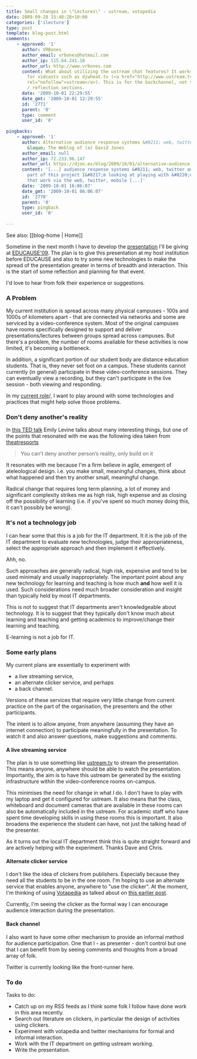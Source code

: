 ```yaml
---
title: Small changes in \"Lectures\" - ustream, votapedia
date: 2009-09-28 15:48:28+10:00
categories: ['ilecture']
type: post
template: blog-post.html
comments:
    - approved: '1'
      author: VRBones
      author_email: vrbones@hotmail.com
      author_ip: 115.64.241.18
      author_url: http://www.vrbones.com
      content: What about utilizing the ustream chat features? It works quite effectively
        for vidcasts such as djwheat.tv (<a href="http://www.ustream.tv/channel/djwheat"
        rel="nofollow">ustream</a>). This is for the backchannel, not the formal voting
        / reflection sections.
      date: '2009-10-01 22:29:55'
      date_gmt: '2009-10-01 12:29:55'
      id: '2771'
      parent: '0'
      type: comment
      user_id: '0'
    
pingbacks:
    - approved: '1'
      author: Alternative audience response systems &#8211; web, twitter and mobile phone
        &laquo; The Weblog of (a) David Jones
      author_email: null
      author_ip: 72.233.96.147
      author_url: https://djon.es/blog/2009/10/01/alternative-audience-response-systems-web-twitter-and-mobile-phone/
      content: '[...] audience response systems &#8211; web, twitter and mobile&nbsp;phone  As
        part of this project I&#8217;m looking at playing with &#8220;clickers&#8221;
        that work via the web, twitter, mobile [...]'
      date: '2009-10-01 16:06:07'
      date_gmt: '2009-10-01 06:06:07'
      id: '2770'
      parent: '0'
      type: pingback
      user_id: '0'
    
---
```


See also: [[blog-home | Home]]

Sometime in the next month I have to develop the [presentation](http://www.educause.edu/E09+Hybrid/EDUCAUSE2009FacetoFaceConferen/ELearningImplementationAlterna/176134) I'll be giving at [EDUCAUSE'09](http://www.educause.edu/E2009). The plan is to give this presentation at my host institution before EDUCAUSE and also to try some new technologies to make the spread of the presentation greater in terms of breadth and interaction. This is the start of some reflection and planning for that event.

I'd love to hear from folk their experience or suggestions.

### A Problem

My current institution is spread across many physical campuses - 100s and 1000s of kilometers apart - that are connected via networks and some are serviced by a video-conference system. Most of the original campuses have rooms specifically designed to support and deliver presentations/lectures between groups spread across campuses. But there's a problem, the number of rooms available for these activities is now limited, it's becoming a bottleneck.

In addition, a significant portion of our student body are distance education students. That is, they never set foot on a campus. These students cannot currently (in general) participate in these video-conference sessions. They can eventually view a recording, but they can't participate in the live session - both viewing and responding.

In my [current role](/blog2/2009/08/20/elearning-and-innovation-specialist-report-1-4-20-august)/, I want to play around with some technologies and practices that might help solve those problems.

### Don't deny another's reality

In [this TED talk](http://www.ted.com/index.php/talks/emily_levine_s_theory_of_everything.html) Emily Levine talks about many interesting things, but one of the points that resonated with me was the following idea taken from [theatresports](http://en.wikipedia.org/wiki/Theatresports)

> You can’t deny another person’s reality, only build on it

It resonates with me because I'm a firm believe in agile, emergent of ateleological design. i.e. you make small, meaningful changes, think about what happened and then try another small, meaningful change.

Radical change that requires long term planning, a lot of money and significant complexity strikes me as high risk, high expense and as closing off the possibility of learning (i.e. if you've spent so much money doing this, it can't possibly be wrong).

### It's not a technology job

I can hear some that this is a job for the IT department. It it is the job of the IT department to evaluate new technologies, judge their appropriateness, select the appropriate approach and then implement it effectively.

Ahh, no.

Such approaches are generally radical, high risk, expensive and tend to be used minimaly and usually inappropriately. The important point about any new technology for learning and teaching is how much **and** how well it is used. Such considerations need much broader consideration and insight than typically held by most IT departments.

This is not to suggest that IT departments aren't knowledgeable about technology. It is to suggest that they typically don't know much about learning and teaching and getting academics to improve/change their learning and teaching.

E-learning is not a job for IT.

### Some early plans

My current plans are essentially to experiment with

- a live streaming service,
- an alternate clicker service, and perhaps
- a back channel.

Versions of these services that require very little change from current practice on the part of the organisation, the presenters and the other participants.

The intent is to allow anyone, from anywhere (assuming they have an internet connection) to participate meaningfully in the presentation. To watch it and also answer questions, make suggestions and comments.

#### A live streaming service

The plan is to use something like [ustream.tv](http://ustream.tv/) to stream the presentation. This means anyone, anywhere should be able to watch the presentation. Importantly, the aim is to have this ustream be generated by the existing infrastructure within the video-conference rooms on-campus.

This minimises the need for change in what I do. I don't have to play with my laptop and get it configured for ustream. It also means that the class, whiteboard and document cameras that are available in these rooms can also be automatically included in the ustream. For academic staff who have spent time developing skills in using these rooms this is important. It also broadens the experience the student can have, not just the talking head of the presenter.

As it turns out the local IT department think this is quite straight forward and are actively helping with the experiment. Thanks Dave and Chris.

#### Alternate clicker service

I don't like the idea of clickers from publishers. Especially because they need all the students to be in the one room. I'm hoping to use an alternate service that enables anyone, anywhere to "use the clicker". At the moment, I'm thinking of using [Votapedia](http://www.votapedia.com/) as talked about on [this earlier post](/blog2/2009/06/30/alternative-to-clickers/).

Currently, I'm seeing the clicker as the formal way I can encourage audience interaction during the presentation.

#### Back channel

I also want to have some other mechanism to provide an informal method for audience participation. One that I - as presenter - don't control but one that I can benefit from by seeing comments and thoughts from a broad array of folk.

Twitter is currently looking like the front-runner here.

### To do

Tasks to do:

- Catch up on my RSS feeds as I think some folk I follow have done work in this area recently.
- Search out literature on clickers, in particular the design of activities using clickers.
- Experiment with votapedia and twitter mechanisms for formal and informal interaction.
- Work with the IT department on getting ustream working.
- Write the presentation.